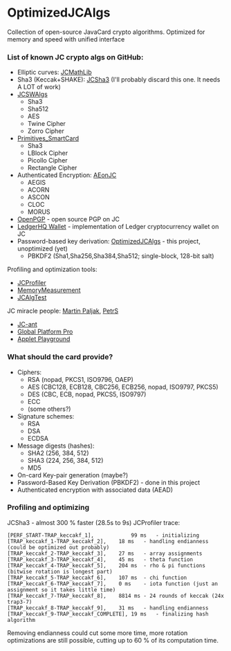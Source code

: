 # OptimizedJCAlgs
Collection of open-source JavaCard crypto algorithms. Optimized for memory and speed with unified interface

### List of known JC crypto algs on GitHub:
* Elliptic curves: [JCMathLib](https://github.com/OpenCryptoProject/JCMathLib)
* Sha3 (Keccak+SHAKE): [JCSha3](https://github.com/MiragePV/JCSha3) (I'll probably discard this one. It needs A LOT of work)
* [JCSWAlgs](https://github.com/JavaCardSpot-dev/JCSWAlgs)
  * Sha3
  * Sha512
  * AES
  * Twine Cipher
  * Zorro Cipher
* [Primitives_SmartCard](https://github.com/albertocarp/Primitives_SmartCard/tree/master/src/sid)
  * Sha3
  * LBlock Cipher
  * Picollo Cipher
  * Rectangle Cipher
* Authenticated Encryption: [AEonJC](https://github.com/palkrajesh/AEonJC)
  * AEGIS
  * ACORN
  * ASCON
  * CLOC
  * MORUS
* [OpenPGP](https://github.com/jderuiter/javacard-openpgpcard) - open source PGP on JC
* [LedgerHQ Wallet](https://github.com/LedgerHQ/ledger-javacard) - implementation of Ledger cryptocurrency wallet on JC
* Password-based key derivation: [OptimizedJCAlgs](https://github.com/MiragePV/OptimizedJCAlgs) - this project, unoptimized (yet)
  * PBKDF2 (Sha1,Sha256,Sha384,Sha512; single-block, 128-bit salt)

Profiling and optimization tools:
* [JCProfiler](https://github.com/OpenCryptoProject/JCProfiler)
* [MemoryMeasurement](https://github.com/maxashwin/JavaCard/tree/master/Wkg_MemoryMeasurementScript)
* [JCAlgTest](https://github.com/crocs-muni/JCAlgTest)

JC miracle people: [Martin Paljak](https://github.com/martinpaljak), [PetrS](https://github.com/petrs)
* [JC-ant](https://github.com/martinpaljak/ant-javacard#syntax)
* [Global Platform Pro](https://github.com/martinpaljak/GlobalPlatformPro)
* [Applet Playground](https://github.com/martinpaljak/AppletPlayground)

### What should the card provide?

* Ciphers:
  * RSA (nopad, PKCS1, ISO9796, OAEP)
  * AES (CBC128, ECB128, CBC256, ECB256, nopad, ISO9797, PKCS5)
  * DES (CBC, ECB, nopad, PKCS5, ISO9797)
  * ECC
  * (some others?)
* Signature schemes:
  * RSA
  * DSA 
  * ECDSA
* Message digests (hashes):
  * SHA2 (256, 384, 512)
  * SHA3 (224, 256, 384, 512)
  * MD5
* On-card Key-pair generation (maybe?)
* Password-Based Key Derivation (PBKDF2) - done in this project
* Authenticated encryption with associated data (AEAD)


### Profiling and optimizing
JCSha3 - almost 300 % faster (28.5s to 9s)
JCProfiler trace:
```
[PERF_START-TRAP_keccakf_1],            99 ms   - initializing
[TRAP_keccakf_1-TRAP_keccakf_2], 	18 ms   - handling endianness (could be optimized out probably)
[TRAP_keccakf_2-TRAP_keccakf_3], 	27 ms   - array assignments
[TRAP_keccakf_3-TRAP_keccakf_4], 	45 ms   - theta function
[TRAP_keccakf_4-TRAP_keccakf_5], 	204 ms  - rho & pi functions (bitwise rotation is longest part)
[TRAP_keccakf_5-TRAP_keccakf_6], 	107 ms  - chi function
[TRAP_keccakf_6-TRAP_keccakf_7], 	0 ms    - iota function (just an assignment so it takes little time)
[TRAP_keccakf_7-TRAP_keccakf_8], 	8814 ms - 24 rounds of keccak (24x trap3-7)
[TRAP_keccakf_8-TRAP_keccakf_9], 	31 ms   - handling endianness
[TRAP_keccakf_9-TRAP_keccakf_COMPLETE], 19 ms   - finalizing hash algorithm
```

Removing endianness could cut some more time, more rotation optimizations are still possible, cutting up to 60 % of its computation time.
